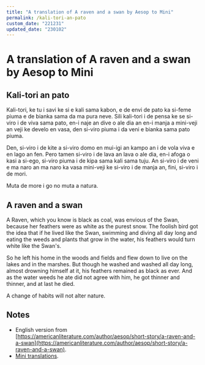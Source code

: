 ```yaml
---
title: "A translation of A raven and a swan by Aesop to Mini"
permalink: /kali-tori-an-pato
custom_date: "221231"
updated_date: "230102"
---
```


# A translation of A raven and a swan by Aesop to Mini

## Kali-tori an pato

Kali-tori, ke tu i savi ke si e kali sama kabon, e de envi de pato ka si-feme piuma e de bianka sama da ma pura neve. Sili kali-tori i de pensa ke se si-viro i de viva sama pato, en-i naje an dive o ale dia an en-i manja a mini-veji an veji ke develo en vasa, den si-viro piuma i da veni e bianka sama pato piuma.

Den, si-viro i de kite a si-viro domo en mui-igi an kampo an i de vola viva e en lago an fen. Pero tamen si-viro i de lava an lava o ale dia, en-i afoga o kasi a si-ego, si-viro piuma i de kipa sama kali sama tuju. An si-viro i de veni e ma naro an ma naro ka vasa mini-veji ke si-viro i de manja an, fini, si-viro i de mori.

Muta de more i go no muta a natura.

## A raven and a swan

A Raven, which you know is black as coal, was envious of the Swan, because her feathers were as white as the purest snow. The foolish bird got the idea that if he lived like the Swan, swimming and diving all day long and eating the weeds and plants that grow in the water, his feathers would turn white like the Swan's.

So he left his home in the woods and fields and flew down to live on the lakes and in the marshes. But though he washed and washed all day long, almost drowning himself at it, his feathers remained as black as ever. And as the water weeds he ate did not agree with him, he got thinner and thinner, and at last he died.

A change of habits will not alter nature.

## Notes

- English version from [https://americanliterature.com/author/aesop/short-story/a-raven-and-a-swan](https://americanliterature.com/author/aesop/short-story/a-raven-and-a-swan).
- [Mini translations](/mini-translations).

